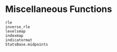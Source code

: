 # Miscellaneous Functions

```@docs
rle
inverse_rle
levelsmap
indexmap
indicatormat
StatsBase.midpoints
```
